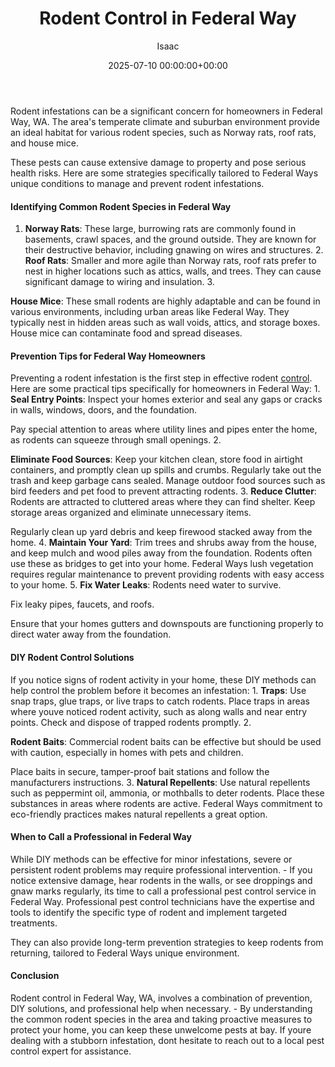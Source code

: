 ﻿---
title: Rodent Control in Federal Way
description: Rodent infestations can be a significant concern for homeowners in Federal Way, WA. The area's temperate climate and suburban environment provide an ideal...
slug: /rodent-control-in-federal-way/
date: 2025-07-10 00:00:00+00:00
lastmod: 2025-07-10 00:00:00+03:00
author: Isaac
categories:
- Federal Way
- Guide
- Mice
- Rats
tags:
- federal-way
- rodent
- control
layout: post
---

Rodent infestations can be a significant concern for homeowners in Federal Way, WA. The area's temperate climate and suburban environment provide an ideal habitat for various rodent species, such as Norway rats, roof rats, and house mice.

These pests can cause extensive damage to property and pose serious health risks. Here are some strategies specifically tailored to Federal Ways unique conditions to manage and prevent rodent infestations.

####  Identifying Common Rodent Species in Federal Way

1. **Norway Rats**: These large, burrowing rats are commonly found in basements, crawl spaces, and the ground outside. They are known for their destructive behavior, including gnawing on wires and structures. 2. **Roof Rats**: Smaller and more agile than Norway rats, roof rats prefer to nest in higher locations such as attics, walls, and trees. They can cause significant damage to wiring and insulation. 3.

**House Mice**: These small rodents are highly adaptable and can be found in various environments, including urban areas like Federal Way. They typically nest in hidden areas such as wall voids, attics, and storage boxes. House mice can contaminate food and spread diseases.

####  Prevention Tips for Federal Way Homeowners

Preventing a rodent infestation is the first step in effective rodent [control](https://pestpolicy.com/rodent-control-in-bellevue/). Here are some practical tips specifically for homeowners in Federal Way: 1. **Seal Entry Points**: Inspect your homes exterior and seal any gaps or cracks in walls, windows, doors, and the foundation.

Pay special attention to areas where utility lines and pipes enter the home, as rodents can squeeze through small openings. 2.

**Eliminate Food Sources**: Keep your kitchen clean, store food in airtight containers, and promptly clean up spills and crumbs. Regularly take out the trash and keep garbage cans sealed. Manage outdoor food sources such as bird feeders and pet food to prevent attracting rodents. 3. **Reduce Clutter**: Rodents are attracted to cluttered areas where they can find shelter. Keep storage areas organized and eliminate unnecessary items.

Regularly clean up yard debris and keep firewood stacked away from the home. 4. **Maintain Your Yard**: Trim trees and shrubs away from the house, and keep mulch and wood piles away from the foundation. Rodents often use these as bridges to get into your home. Federal Ways lush vegetation requires regular maintenance to prevent providing rodents with easy access to your home. 5. **Fix Water Leaks**: Rodents need water to survive.

Fix leaky pipes, faucets, and roofs.

Ensure that your homes gutters and downspouts are functioning properly to direct water away from the foundation.

####  DIY Rodent Control Solutions

If you notice signs of rodent activity in your home, these DIY methods can help control the problem before it becomes an infestation: 1. **Traps**: Use snap traps, glue traps, or live traps to catch rodents. Place traps in areas where youve noticed rodent activity, such as along walls and near entry points. Check and dispose of trapped rodents promptly. 2.

**Rodent Baits**: Commercial rodent baits can be effective but should be used with caution, especially in homes with pets and children.

Place baits in secure, tamper-proof bait stations and follow the manufacturers instructions. 3. **Natural Repellents**: Use natural repellents such as peppermint oil, ammonia, or mothballs to deter rodents. Place these substances in areas where rodents are active. Federal Ways commitment to eco-friendly practices makes natural repellents a great option.

####  When to Call a Professional in Federal Way

While DIY methods can be effective for minor infestations, severe or persistent rodent problems may require professional intervention. - If you notice extensive damage, hear rodents in the walls, or see droppings and gnaw marks regularly, its time to call a professional pest control service in Federal Way. Professional pest control technicians have the expertise and tools to identify the specific type of rodent and implement targeted treatments.

They can also provide long-term prevention strategies to keep rodents from returning, tailored to Federal Ways unique environment.

####  Conclusion

Rodent control in Federal Way, WA, involves a combination of prevention, DIY solutions, and professional help when necessary. - By understanding the common rodent species in the area and taking proactive measures to protect your home, you can keep these unwelcome pests at bay. If youre dealing with a stubborn infestation, dont hesitate to reach out to a local pest control expert for assistance.

